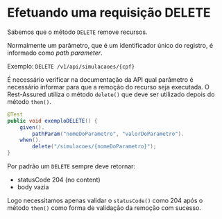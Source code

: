 # Efetuando uma requisição DELETE

Sabemos que o método `DELETE` remove recursos.

Normalmente um parâmetro, que é um identificador único do registro, é informado como *path parameter*.

Exemplo: `DELETE /v1/api/simulacaoes/{cpf}`

É necessário verificar na documentação da API qual parâmetro é necessário informar para que a remoção do recurso seja executada. O Rest-Assured utiliza o método `delete()` que deve ser utilizado depois do método `then()`.

```java
@Test
public void exemploDELETE() {
    given().
        pathParam("nomeDoParametro", "valorDoParametro").
    when().
        delete("/simulacoes/{nomeDoParametro}");
}

```

Por padrão um `DELETE` sempre deve retornar:
* statusCode 204 (no content)
* body vazia

Logo necessitamos apenas validar o `statusCode()` como 204 após o método `then()` como forma de validação da remoção com sucesso.